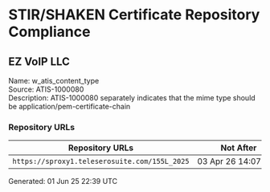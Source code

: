 # STIR/SHAKEN Certificate Repository Compliance

## EZ VoIP LLC

Name: w_atis_content_type\
Source: ATIS-1000080\
Description: ATIS-1000080 separately indicates that the mime type should be application/pem-certificate-chain
### Repository URLs

| Repository URLs | Not After |  Problems | Link |
|-----------------|-----------|-----------|------|
| `https://sproxy1.teleserosuite.com/155L_2025` | 03&#160;Apr&#160;26&#160;14:07&#160;UTC | true | [view](../../REPOS/4b487b80ca18a5a816433f75717855a872d02ecd/README.md) |


Generated: 01 Jun 25 22:39 UTC